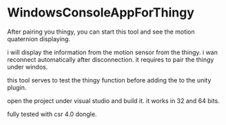 # WindowsConsoleAppForThingy

After pairing you thingy, you can start this tool and see the motion quaternion displaying.

i will display the information from the motion sensor from the thingy.
i wan reconnect automatically after disconnection.
it requires to pair the thingy under windos.

this tool serves to test the thingy function before adding the to the unity plugin.

open the project under visual studio and build it.
it works in 32 and 64 bits.

fully tested with csr 4.0 dongle.





